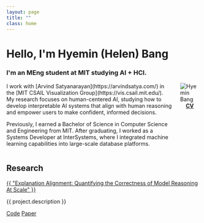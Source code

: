 ```yaml
---
layout: page
title: ""
class: home
---
```


# **Hello, I'm Hyemin (Helen) Bang**
### I'm an MEng student at MIT studying AI + HCI.
<!-- ### This website is under construction.  -->

<div class="columns" markdown="1">

<div class="intro" markdown="1">
I work with [Arvind Satyanarayan](https://arvindsatya.com/) in the [MIT CSAIL Visualization Group](https://vis.csail.mit.edu/). My research focuses on human-centered AI, studying how to develop interpretable AI systems that align with human reasoning and empower users to make confident, informed decisions.

Previously, I earned a Bachelor of Science in Computer Science and Engineering from MIT. After graduating, I worked as a Systems Developer at InterSystems, where I integrated machine learning capabilities into large-scale database platforms.
</div>

<div class="me" markdown="1">

<picture>
  <source srcset='/images/hmbang.webp' type='image/webp' />
  <img
    src='/images/hmbang.jpg'
    alt='Hyemin Bang'>
</picture>


<div style="display: flex; justify-content: center;">
  <div class="link-buttons">
    <a class="button" href="https://drive.google.com/file/d/10CfkCFo01MXuVk6zRN9A-EmL7QRCjUII/view?usp=sharing">
      <div><b>CV</b></div>
    </a>
<!--     <a class="button" href="https://scholar.google.com/citations?user=pQd1HSK5lzEC">
      <div><i class="fa-solid fa-graduation-cap"></i></div>
    </a> -->
    <!-- <a class="button" href="https://github.com/hhybang">
      <div><i class="fa-brands fa-github"></i></div>
    </a> -->
    <a class="button" href="https://www.linkedin.com/in/hyeminbang/">
      <div><i class="fa-brands fa-linkedin-in"></i></div>
    </a>
    <a class="button" href="mailto:{{ site.email }}">
      <div><i class="fa-solid fa-envelope"></i></div>
    </a>
  </div>
</div>

<!-- <a href="mailto:{{ site.email }}">{{ site.email }}</a> -->
</div>
</div>


## Research
<div class="research">
  <!-- {% for project in site.data.projects %} -->
    <div class="project">
      <!-- <div class="preview-image" style="background-image: url('/images/projects/{{ project.image }}');"></div> -->
      <div class="project-content">
        <div class="title"><a href="https://vis.csail.mit.edu/pubs/explanation-alignment/">{{ "Explanation Alignment: Quantifying the Correctness of Model Reasoning At Scale" }}</a></div>
        <p>{{ project.description }}</p>
        <div class="links">
          <!-- {% if project.code %} -->
            <a href="https://github.com/mitvis/explanation_alignment">Code</a>
          <!-- {% endif %}
          {% if project.paper %} -->
            <a href="https://vis.csail.mit.edu/pubs/explanation-alignment.pdf">Paper</a>
        </div>
      </div>
    </div>
  <!-- {% endfor %} -->
</div>